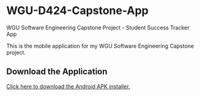 # WGU-D424-Capstone-App
WGU Software Engineering Capstone Project - Student Success Tracker App

This is the mobile application for my WGU Software Engineering Capstone project.

## Download the Application
[Click here to download the Android APK installer.](https://github.com/WeWantGreatness/WGU-D424-Capstone-App/raw/main/com.companyname.wgu_student_tracker.apk)
